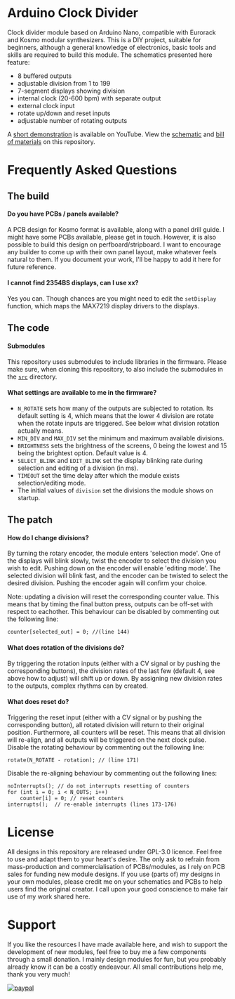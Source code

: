 # Arduino Clock Divider
Clock divider module based on Arduino Nano, compatible with Eurorack and Kosmo modular synthesizers. This is a DIY project, suitable for beginners, although a general knowledge of electronics, basic tools and skills are required to build this module. The schematics presented here feature:
 
 - 8 buffered outputs
 - adjustable division from 1 to 199
 - 7-segment displays showing division
 - internal clock (20-600 bpm) with separate output
 - external clock input
 - rotate up/down and reset inputs
 - adjustable number of rotating outputs

A [short demonstration](https://youtu.be/Doicn2hUYTk) is available on YouTube. View the [schematic](https://github.com/TimMJN/Arduino-Clock-Divider/blob/main/arduino_clock_divider_schematic/arduino_clock_divider.pdf) and [bill of materials](https://htmlpreview.github.io/?https://github.com/TimMJN/Arduino-Clock-Divider/blob/main/arduino_clock_divider_schematic/arduino_clock_divider_BOM.html) on this repository.

# Frequently Asked Questions
## The build
#### Do you have PCBs / panels available?
A PCB design for Kosmo format is available, along with a panel drill guide. I might have some PCBs available, please get in touch. However, it is also possible to build this design on perfboard/stripboard. I want to encourage any builder to come up with their own panel layout, make whatever feels natural to them. If you document your work, I'll be happy to add it here for future reference.

#### I cannot find 2354BS displays, can I use xx?
Yes you can. Though chances are you might need to edit the `setDisplay` function, which maps the MAX7219 display drivers to the displays.

## The code
#### Submodules
This repository uses submodules to include libraries in the firmware. Please make sure, when cloning this repository, to also include the submodules in the [`src`](https://github.com/TimMJN/Arduino-Clock-Divider/tree/main/arduino_clock_divider_firmware/src) directory.

#### What settings are available to me in the firmware?
- `N_ROTATE` sets how many of the outputs are subjected to rotation. Its default setting is 4, which means that the lower 4 division are rotate when the rotate inputs are triggered. See below what division rotation actually means.
- `MIN_DIV` and `MAX_DIV` set the minimum and maximum available divisions.
- `BRIGHTNESS` sets the brightness of the screens, 0 being the lowest and 15 being the brightest option. Default value is 4.
- `SELECT_BLINK` and `EDIT_BLINK` set the display blinking rate during selection and editing of a division (in ms).
- `TIMEOUT` set the time delay after which the module exists selection/editing mode.
- The initial values of `division` set the divisions the module shows on startup.

## The patch
#### How do I change divisions?
By turning the rotary encoder, the module enters 'selection mode'. One of the displays will blink slowly, twist the encoder to select the division you wish to edit. Pushing down on the encoder will enable 'editing mode'. The selected division will blink fast, and the encoder can be twisted to select the desired division. Pushing the encoder again will confirm your choice.

Note: updating a division will reset the corresponding counter value. This means that by timing the final button press, outputs can be off-set with respect to eachother. This behaviour can be disabled by commenting out the following line: 

    counter[selected_out] = 0; //(line 144)

#### What does rotation of the divisions do?
By triggering the rotation inputs (either with a CV signal or by pushing the corresponding buttons), the division rates of the last few (default 4, see above how to adjust) will shift up or down. By assigning new division rates to the outputs, complex rhythms can by created.

#### What does reset do?
Triggering the reset input (either with a CV signal or by pushing the corresponding button), all rotated division will return to their original position. Furthermore, all counters will be reset. This means that all division will re-align, and all outputs will be triggered on the next clock pulse. Disable the rotating behaviour by commenting out the following line: 

    rotate(N_ROTATE - rotation); // (line 171)

Disable the re-aligning behaviour by commenting out the following lines:

    noInterrupts(); // do not interrupts resetting of counters
    for (int i = 0; i < N_OUTS; i++)
        counter[i] = 0; // reset counters
    interrupts();  // re-enable interrupts (lines 173-176)

# License
All designs in this repository are released under GPL-3.0 licence. Feel free to use and adapt them to your heart's desire. The only ask to refrain from mass-production and commercialisation of PCBs/modules, as I rely on PCB sales for funding new module designs. If you use (parts of) my designs in your own modules, please credit me on your schematics and PCBs to help users find the original creator. I call upon your good conscience to make fair use of my work shared here.

# Support
If you like the resources I have made available here, and wish to support the development of new modules, feel free to buy me a few components through a small donation. I mainly design modules for fun, but you probably already know it can be a costly endeavour. All small contributions help me, thank you very much!

[![paypal](https://www.paypalobjects.com/en_US/i/btn/btn_donateCC_LG.gif)](https://www.paypal.com/donate?hosted_button_id=FZJELWSAH4UKU)
